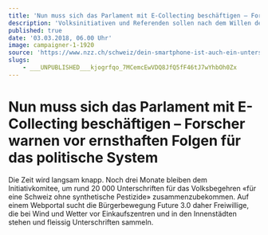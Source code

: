 ```yaml
---
title: 'Nun muss sich das Parlament mit E-Collecting beschäftigen – Forscher warnen vor ernsthaften Folgen für das politische System'
description: 'Volksinitiativen und Referenden sollen nach dem Willen des Bundesrats weiterhin nur von Hand unterschrieben werden können. Doch jetzt steigt der Druck, die direkte Demokratie zu digitalisieren.'
published: true
date: '03.03.2018, 06.00 Uhr'
image: campaigner-1-1920
source: 'https://www.nzz.ch/schweiz/dein-smartphone-ist-auch-ein-unterschriftenbogen-ld.1359948?reduced=true'
slugs:
    - ___UNPUBLISHED___kjogrfqo_7MCemcEwVDQ8JfQ5fF46tJ7wYhbOh0Zx
---
```


# Nun muss sich das Parlament mit E-Collecting beschäftigen – Forscher warnen vor ernsthaften Folgen für das politische System
Die Zeit wird langsam knapp. Noch drei Monate bleiben dem Initiativkomitee, um rund 20 000 Unterschriften für das Volksbegehren «für eine Schweiz ohne synthetische Pestizide» zusammenzubekommen. Auf einem Webportal sucht die Bürgerbewegung Future 3.0 daher Freiwillige, die bei Wind und Wetter vor Einkaufszentren und in den Innenstädten stehen und fleissig Unterschriften sammeln.